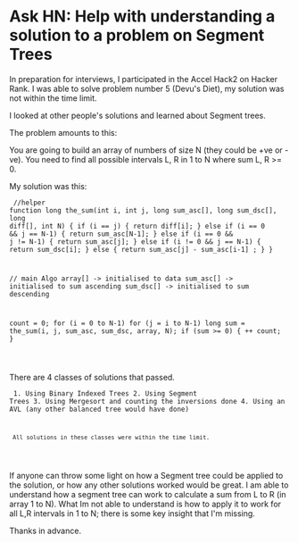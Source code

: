 # Ask HN: Help with understanding a solution to a problem on Segment Trees

In preparation for interviews, I participated in the Accel Hack2 on Hacker Rank. I was able to solve problem number 5 (Devu&#x27;s Diet), my solution was not within the time limit.<p>I looked at other people&#x27;s solutions and learned about Segment trees.<p>The problem amounts to this:<p>You are going to build an array of numbers of size N (they could be +ve or -ve). You need to find all possible intervals L, R in 1 to N where sum L, R &gt;= 0.<p>My solution was this:<p><pre><code>  &#x2F;&#x2F;helper function
  long the_sum(int i, int j, long sum_asc[], long sum_dsc[], long diff[], int N) {
      if (i == j) {
          return diff[i];
      }
      else if (i == 0 &amp;&amp; j == N-1) {
          return sum_asc[N-1];
      } else if (i == 0 &amp;&amp; j != N-1) {
          return sum_asc[j];
      } else if (i != 0 &amp;&amp; j == N-1) {
          return sum_dsc[i];
      } else {
          return sum_asc[j] - sum_asc[i-1] ; 
      }
  }


  &#x2F;&#x2F; main Algo
  array[] -&gt; initialised to data
  sum_asc[] -&gt; initialised to sum ascending 
  sum_dsc[] -&gt; initialised to sum descending

  count = 0;
  for (i = 0 to N-1)
     for (j = i to N-1)
         long sum =  the_sum(i, j, sum_asc, sum_dsc, array, N);
         if (sum &gt;= 0) {
              ++ count;
         }

</code></pre>
There are 4 classes of solutions that passed.<p><pre><code>     1. Using Binary Indexed Trees
     2. Using Segment Trees
     3. Using Mergesort and counting the inversions done
     4. Using an AVL (any other balanced tree would have done)
 
     All solutions in these classes were within the time limit.
</code></pre>
If anyone can throw some light on how  a Segment tree could be applied to the solution, or how any other solutions worked would be great.
I am able to understand how a segment tree can work to calculate a sum from L to R (in array 1 to N). What Im not able to understand is how to apply it to work for all L,R intervals in 1 to N; there is some key insight that I&#x27;m missing.<p>Thanks in advance.
